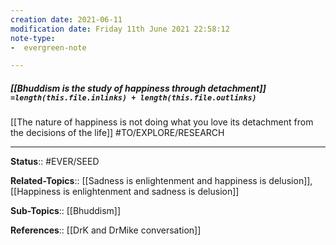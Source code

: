 ```yaml
---
creation date: 2021-06-11
modification date: Friday 11th June 2021 22:58:12
note-type: 
-  evergreen-note

---
```


##### [[Bhuddism is the study of happiness through detachment]] `=length(this.file.inlinks) + length(this.file.outlinks)`

[[The nature of happiness is not doing what you love its detachment from the decisions of the life]]
#TO/EXPLORE/RESEARCH 

---

**Status**:: #EVER/SEED 

**Related-Topics**:: [[Sadness is enlightenment and happiness is delusion]], [[Happiness is enlightenment and sadness is delusion]]
	
**Sub-Topics**:: [[Bhuddism]]
	
**References**:: [[DrK and DrMike conversation]]
